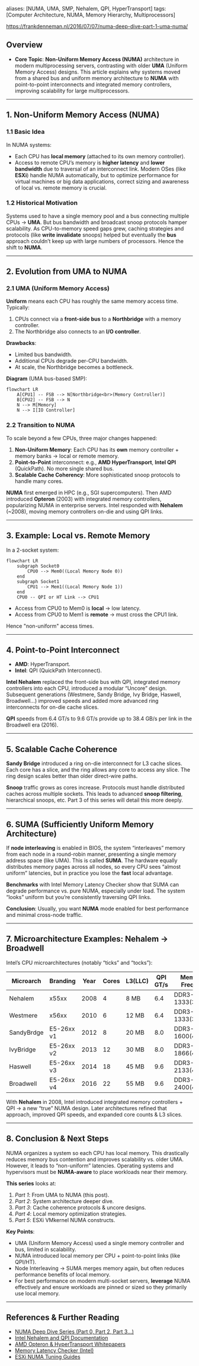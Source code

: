 aliases: [NUMA, UMA, SMP, Nehalem, QPI, HyperTransport]
tags: [Computer Architecture, NUMA, Memory Hierarchy, Multiprocessors]

https://frankdenneman.nl/2016/07/07/numa-deep-dive-part-1-uma-numa/
## Overview
- **Core Topic**: **Non-Uniform Memory Access (NUMA)** architecture in modern multiprocessing servers, contrasting with older **UMA** (Uniform Memory Access) designs.
This article explains why systems moved from a shared bus and uniform memory architecture to **NUMA** with point-to-point interconnects and integrated memory controllers, improving scalability for large multiprocessors.
---
## 1. Non-Uniform Memory Access (NUMA)
### 1.1 Basic Idea
In NUMA systems:
- Each CPU has **local memory** (attached to its own memory controller).
- Access to remote CPU’s memory is **higher latency** and **lower bandwidth** due to traversal of an interconnect link.
Modern OSes (like **ESXi**) handle NUMA automatically, but to optimize performance for virtual machines or big data applications, correct sizing and awareness of local vs. remote memory is crucial.
### 1.2 Historical Motivation
Systems used to have a single memory pool and a bus connecting multiple CPUs → **UMA**. But bus bandwidth and broadcast snoop protocols hamper scalability. As CPU-to-memory speed gaps grew, caching strategies and protocols (like **write invalidate** snoops) helped but eventually the **bus** approach couldn’t keep up with large numbers of processors. Hence the shift to **NUMA**.

---
## 2. Evolution from UMA to NUMA

### 2.1 UMA (Uniform Memory Access)

**Uniform** means each CPU has roughly the same memory access time. Typically:
1. CPUs connect via a **front-side bus** to a **Northbridge** with a memory controller.
2. The Northbridge also connects to an **I/O controller**.

**Drawbacks**:
- Limited bus bandwidth.
- Additional CPUs degrade per-CPU bandwidth.  
- At scale, the Northbridge becomes a bottleneck.

**Diagram** (UMA bus-based SMP):

```mermaid
flowchart LR
    A[CPU1] -- FSB --> N[Northbridge<br>(Memory Controller)]
    B[CPU2] -- FSB --> N
    N --> M[Memory]
    N --> I[IO Controller]
```

### 2.2 Transition to NUMA

To scale beyond a few CPUs, three major changes happened:

1. **Non-Uniform Memory**: Each CPU has its **own** memory controller + memory banks → local or remote memory.  
2. **Point-to-Point** interconnect: e.g., **AMD HyperTransport**, **Intel QPI** (QuickPath). No more single shared bus.  
3. **Scalable Cache Coherency**: More sophisticated snoop protocols to handle many cores.

**NUMA** first emerged in HPC (e.g., SGI supercomputers). Then AMD introduced **Opteron** (2003) with integrated memory controllers, popularizing NUMA in enterprise servers. Intel responded with **Nehalem** (~2008), moving memory controllers on-die and using QPI links.

---
## 3. Example: Local vs. Remote Memory

In a 2-socket system:

```mermaid
flowchart LR
    subgraph Socket0
        CPU0 --> Mem0((Local Memory Node 0))
    end
    subgraph Socket1
        CPU1 --> Mem1((Local Memory Node 1))
    end
    CPU0 -- QPI or HT Link --> CPU1
```

- Access from CPU0 to Mem0 is **local** → low latency.  
- Access from CPU0 to Mem1 is **remote** → must cross the CPU1 link.

Hence "non-uniform" access times.

---

## 4. Point-to-Point Interconnect

- **AMD**: HyperTransport.  
- **Intel**: QPI (QuickPath Interconnect).  

**Intel Nehalem** replaced the front-side bus with QPI, integrated memory controllers into each CPU, introduced a modular “Uncore” design. Subsequent generations (Westmere, Sandy Bridge, Ivy Bridge, Haswell, Broadwell...) improved speeds and added more advanced ring interconnects for on-die cache slices.

**QPI** speeds from 6.4 GT/s to 9.6 GT/s provide up to 38.4 GB/s per link in the Broadwell era (2016).

---

## 5. Scalable Cache Coherence

**Sandy Bridge** introduced a ring on-die interconnect for L3 cache slices. Each core has a slice, and the ring allows any core to access any slice. The ring design scales better than older direct-wire paths.

**Snoop** traffic grows as cores increase. Protocols must handle distributed caches across multiple sockets. This leads to advanced **snoop filtering**, hierarchical snoops, etc. Part 3 of this series will detail this more deeply.

---

## 6. SUMA (Sufficiently Uniform Memory Architecture)

If **node interleaving** is enabled in BIOS, the system “interleaves” memory from each node in a round-robin manner, presenting a single memory address space (like UMA). This is called **SUMA**. The hardware equally distributes memory pages across all nodes, so every CPU sees “almost uniform” latencies, but in practice you lose the **fast** local advantage.

**Benchmarks** with Intel Memory Latency Checker show that SUMA can degrade performance vs. pure NUMA, especially under load. The system “looks” uniform but you’re consistently traversing QPI links.

**Conclusion**: Usually, you want **NUMA** mode enabled for best performance and minimal cross-node traffic.

---

## 7. Microarchitecture Examples: Nehalem → Broadwell

Intel’s CPU microarchitectures (notably “ticks” and “tocks”):

| Microarch  | Branding        | Year  | Cores | L3(LLC) | QPI GT/s | Mem Freq     | Change | nm   |
|------------|-----------------|-------|-------|---------|---------|-------------|--------|-----:|
| Nehalem    | x55xx           | 2008  | 4     | 8 MB    | 6.4     | DDR3-1333(3x)| Tock   | 45nm |
| Westmere   | x56xx           | 2010  | 6     | 12 MB   | 6.4     | DDR3-1333(3x)| Tick   | 32nm |
| SandyBrdge | E5-26xx v1      | 2012  | 8     | 20 MB   | 8.0     | DDR3-1600(4x)| Tock   | 32nm |
| IvyBridge  | E5-26xx v2      | 2013  | 12    | 30 MB   | 8.0     | DDR3-1866(4x)| Tick   | 22nm |
| Haswell    | E5-26xx v3      | 2014  | 18    | 45 MB   | 9.6     | DDR3-2133(4x)| Tock   | 22nm |
| Broadwell  | E5-26xx v4      | 2016  | 22    | 55 MB   | 9.6     | DDR3-2400(4x)| Tick   | 14nm |

With **Nehalem** in 2008, Intel introduced integrated memory controllers + QPI → a new “true” NUMA design. Later architectures refined that approach, improved QPI speeds, and expanded core counts & L3 slices.

---

## 8. Conclusion & Next Steps

NUMA organizes a system so each CPU has local memory. This drastically reduces memory bus contention and improves scalability vs. older UMA. However, it leads to “non-uniform” latencies. Operating systems and hypervisors must be **NUMA-aware** to place workloads near their memory.

**This series** looks at:
1. *Part 1*: From UMA to NUMA (this post).
2. *Part 2*: System architecture deeper dive.
3. *Part 3*: Cache coherence protocols & uncore designs.
4. *Part 4*: Local memory optimization strategies.
5. *Part 5*: ESXi VMkernel NUMA constructs.

**Key Points**:
- UMA (Uniform Memory Access) used a single memory controller and bus, limited in scalability.
- NUMA introduced local memory per CPU + point-to-point links (like QPI/HT).
- Node Interleaving → SUMA merges memory again, but often reduces performance benefits of local memory.
- For best performance on modern multi-socket servers, **leverage** NUMA effectively and ensure workloads are pinned or sized so they primarily use local memory.

---

## References & Further Reading

- [NUMA Deep Dive Series (Part 0, Part 2, Part 3...)](#)  
- [Intel Nehalem and QPI Documentation](https://www.intel.com/)  
- [AMD Opteron & HyperTransport Whitepapers](https://developer.amd.com/)  
- [Memory Latency Checker (Intel)](https://www.intel.com/)  
- [ESXi NUMA Tuning Guides](https://docs.vmware.com/)  

```